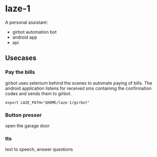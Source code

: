 # laze-1

A personal assistant:

* girbot automation bot
* android app
* api

## Usecases

### Pay the bills

girbot uses selenium behind the scenes to automate paying of bills. The
android application listens for received sms containing the confirmation
codes and sends them to girbot.

```
export LAZE_PATH="$HOME/laze-1/girbot"
```

### Button presser

open the garage door

### tts

text to speech, answer questions
